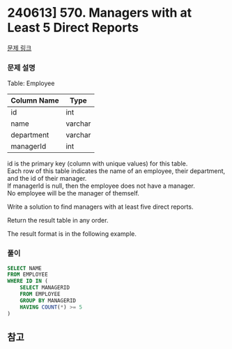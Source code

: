 # 240613] 570. Managers with at Least 5 Direct Reports

[문제 링크](https://leetcode.com/problems/managers-with-at-least-5-direct-reports/description/)

### 문제 설명
Table: Employee  

| Column Name | Type    |
|-------------|---------|
| id          | int     |
| name        | varchar |
| department  | varchar |
| managerId   | int     |

id is the primary key (column with unique values) for this table.  
Each row of this table indicates the name of an employee, their department, and the id of their manager.  
If managerId is null, then the employee does not have a manager.  
No employee will be the manager of themself.  

Write a solution to find managers with at least five direct reports.  

Return the result table in any order.  

The result format is in the following example.  

### 풀이
```sql
SELECT NAME
FROM EMPLOYEE
WHERE ID IN (
    SELECT MANAGERID
    FROM EMPLOYEE
    GROUP BY MANAGERID
    HAVING COUNT(*) >= 5
)
```

## 참고
